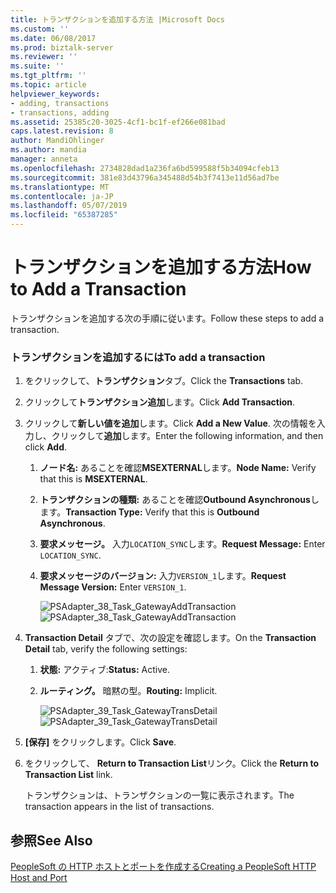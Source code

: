 ```yaml
---
title: トランザクションを追加する方法 |Microsoft Docs
ms.custom: ''
ms.date: 06/08/2017
ms.prod: biztalk-server
ms.reviewer: ''
ms.suite: ''
ms.tgt_pltfrm: ''
ms.topic: article
helpviewer_keywords:
- adding, transactions
- transactions, adding
ms.assetid: 25385c20-3025-4cf1-bc1f-ef266e081bad
caps.latest.revision: 8
author: MandiOhlinger
ms.author: mandia
manager: anneta
ms.openlocfilehash: 2734828dad1a236fa6bd599588f5b34094cfeb13
ms.sourcegitcommit: 381e83d43796a345488d54b3f7413e11d56ad7be
ms.translationtype: MT
ms.contentlocale: ja-JP
ms.lasthandoff: 05/07/2019
ms.locfileid: "65387285"
---
```

# <a name="how-to-add-a-transaction"></a><span data-ttu-id="a7fec-102">トランザクションを追加する方法</span><span class="sxs-lookup"><span data-stu-id="a7fec-102">How to Add a Transaction</span></span>
<span data-ttu-id="a7fec-103">トランザクションを追加する次の手順に従います。</span><span class="sxs-lookup"><span data-stu-id="a7fec-103">Follow these steps to add a transaction.</span></span>  
  
### <a name="to-add-a-transaction"></a><span data-ttu-id="a7fec-104">トランザクションを追加するには</span><span class="sxs-lookup"><span data-stu-id="a7fec-104">To add a transaction</span></span>  
  
1. <span data-ttu-id="a7fec-105">をクリックして、**トランザクション**タブ。</span><span class="sxs-lookup"><span data-stu-id="a7fec-105">Click the **Transactions** tab.</span></span>  
  
2. <span data-ttu-id="a7fec-106">クリックして**トランザクション追加**します。</span><span class="sxs-lookup"><span data-stu-id="a7fec-106">Click **Add Transaction**.</span></span>  
  
3. <span data-ttu-id="a7fec-107">クリックして**新しい値を追加**します。</span><span class="sxs-lookup"><span data-stu-id="a7fec-107">Click **Add a New Value**.</span></span> <span data-ttu-id="a7fec-108">次の情報を入力し、クリックして**追加**します。</span><span class="sxs-lookup"><span data-stu-id="a7fec-108">Enter the following information, and then click **Add**.</span></span>  
  
   1. <span data-ttu-id="a7fec-109">**ノード名:** あることを確認**MSEXTERNAL**します。</span><span class="sxs-lookup"><span data-stu-id="a7fec-109">**Node Name:** Verify that this is **MSEXTERNAL**.</span></span>  
  
   2. <span data-ttu-id="a7fec-110">**トランザクションの種類:** あることを確認**Outbound Asynchronous**します。</span><span class="sxs-lookup"><span data-stu-id="a7fec-110">**Transaction Type:** Verify that this is **Outbound Asynchronous**.</span></span>  
  
   3. <span data-ttu-id="a7fec-111">**要求メッセージ。** 入力`LOCATION_SYNC`します。</span><span class="sxs-lookup"><span data-stu-id="a7fec-111">**Request Message:** Enter `LOCATION_SYNC`.</span></span>  
  
   4. <span data-ttu-id="a7fec-112">**要求メッセージのバージョン:** 入力`VERSION_1`します。</span><span class="sxs-lookup"><span data-stu-id="a7fec-112">**Request Message Version:** Enter `VERSION_1`.</span></span>  
  
      <span data-ttu-id="a7fec-113">![](../core/media/psadapter-38-task-gatewayaddtransaction.gif "PSAdapter_38_Task_GatewayAddTransaction")</span><span class="sxs-lookup"><span data-stu-id="a7fec-113">![](../core/media/psadapter-38-task-gatewayaddtransaction.gif "PSAdapter_38_Task_GatewayAddTransaction")</span></span>  
  
4. <span data-ttu-id="a7fec-114">**Transaction Detail**  タブで、次の設定を確認します。</span><span class="sxs-lookup"><span data-stu-id="a7fec-114">On the **Transaction Detail** tab, verify the following settings:</span></span>  
  
   1. <span data-ttu-id="a7fec-115">**状態:** アクティブ:</span><span class="sxs-lookup"><span data-stu-id="a7fec-115">**Status:** Active.</span></span>  
  
   2. <span data-ttu-id="a7fec-116">**ルーティング。** 暗黙の型。</span><span class="sxs-lookup"><span data-stu-id="a7fec-116">**Routing:** Implicit.</span></span>  
  
      <span data-ttu-id="a7fec-117">![](../core/media/psadapter-39-task-gatewaytransdetail.gif "PSAdapter_39_Task_GatewayTransDetail")</span><span class="sxs-lookup"><span data-stu-id="a7fec-117">![](../core/media/psadapter-39-task-gatewaytransdetail.gif "PSAdapter_39_Task_GatewayTransDetail")</span></span>  
  
5. <span data-ttu-id="a7fec-118">**[保存]** をクリックします。</span><span class="sxs-lookup"><span data-stu-id="a7fec-118">Click **Save**.</span></span>  
  
6. <span data-ttu-id="a7fec-119">をクリックして、 **Return to Transaction List**リンク。</span><span class="sxs-lookup"><span data-stu-id="a7fec-119">Click the **Return to Transaction List** link.</span></span>  
  
    <span data-ttu-id="a7fec-120">トランザクションは、トランザクションの一覧に表示されます。</span><span class="sxs-lookup"><span data-stu-id="a7fec-120">The transaction appears in the list of transactions.</span></span>  
  
## <a name="see-also"></a><span data-ttu-id="a7fec-121">参照</span><span class="sxs-lookup"><span data-stu-id="a7fec-121">See Also</span></span>  
 [<span data-ttu-id="a7fec-122">PeopleSoft の HTTP ホストとポートを作成する</span><span class="sxs-lookup"><span data-stu-id="a7fec-122">Creating a PeopleSoft HTTP Host and Port</span></span>](../core/creating-a-peoplesoft-http-host-and-port.md)